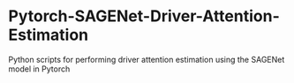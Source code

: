 # Pytorch-SAGENet-Driver-Attention-Estimation
 Python scripts for performing driver attention estimation using the SAGENet model in Pytorch
